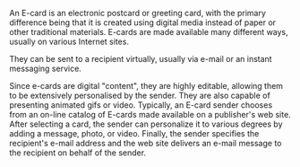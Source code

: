 An E-card is an electronic postcard or greeting card, with the primary difference being that it is created using digital media instead of paper or other traditional materials. 
E-cards are made available many different ways, usually on various Internet sites. 

They can be sent to a recipient virtually, usually via e-mail or an instant messaging service.

Since e-cards are digital "content", they are highly editable, allowing them to be extensively personalised by the sender. 
They are also capable of presenting animated gifs or video.
Typically, an E-card sender chooses from an on-line catalog of E-cards made available on a publisher's web site.
After selecting a card, the sender can personalize it to various degrees by adding a message, photo, or video.
Finally, the sender specifies the recipient's e-mail address and the web site delivers an e-mail message to the recipient on behalf of the sender.
